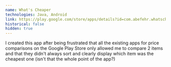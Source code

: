 ```yaml
---
name: What's Cheaper
technologies: Java, Android
link: https://play.google.com/store/apps/details?id=com.abefehr.whatscheaper
historical: false
hidden: true
---
```


I created this app after being frustrated that all the existing apps for price comparisons on the Google Play Store only allowed me to compare 2 items and that they didn't always sort and clearly display which item was the cheapest one (isn't that the whole point of the app?)
